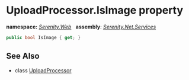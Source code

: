 # UploadProcessor.IsImage property
**namespace:** *[Serenity.Web](../../README.md#serenity.web-namespace)*   **assembly**: *[Serenity.Net.Services](../../README.md)*

```csharp
public bool IsImage { get; }
```

## See Also

* class [UploadProcessor](../UploadProcessor.md)